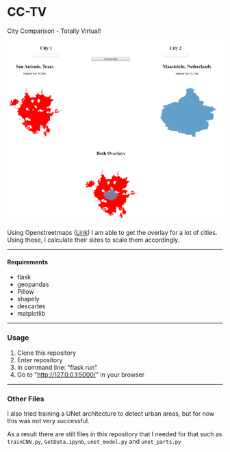 # CC-TV
City Comparison - Totally Virtual!

![Example of Website](/static/images/Example.png)

Using Openstreetmaps ([Link](https://nominatim.openstreetmap.org/)) I am able to get the overlay for a lot of cities. Using these, I calculate their sizes to scale them accordingly.

---
#### Requirements
- flask
- geopandas
- Pillow
- shapely
- descartes
- matplotlib
---
### Usage
1. Clone this repository
2. Enter repository
3. In command line: "flask run"
4. Go to "http://127.0.0.1:5000/" in your browser
---
### Other Files
I also tried training a UNet architecture to detect urban areas, but for now this was not very successful.

As a result there are still files in this repository that I needed for that such as `trainCNN.py`, `GetData.ipynb`, `unet_model.py` and `unet_parts.py`